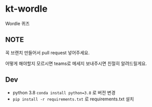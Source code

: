 # kt-wordle

Wordle 퀴즈

## NOTE

꼭 브랜치 만들어서 pull request 넣어주세요.

어떻게 해야할지 모르시면 teams로 메세지 보내주시면 친절히 알려드릴게요.

## Dev

- python 3.8 ```conda install python=3.8``` 로 버전 변경
- ```pip install -r requirements.txt``` 로 requirements.txt 설치
